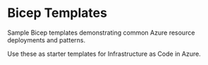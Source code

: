 ﻿# Bicep Templates

Sample Bicep templates demonstrating common Azure resource deployments and patterns.

Use these as starter templates for Infrastructure as Code in Azure.
